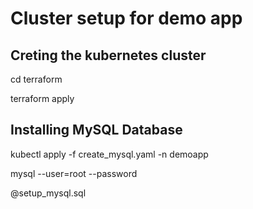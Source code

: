 # Cluster setup for demo app

## Creting the kubernetes cluster

cd terraform

terraform apply

## Installing MySQL Database


kubectl apply -f create_mysql.yaml -n demoapp

mysql --user=root --password

@setup_mysql.sql
